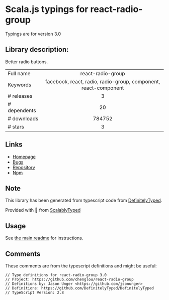 
# Scala.js typings for react-radio-group

Typings are for version 3.0

## Library description:
Better radio buttons.

|                    |                 |
| ------------------ | :-------------: |
| Full name          | react-radio-group |
| Keywords           | facebook, react, radio, radio-group, component, react-component |
| # releases         | 3 |
| # dependents       | 20 |
| # downloads        | 784752 |
| # stars            | 3 |

## Links
- [Homepage](https://github.com/chenglou/react-radio-group)
- [Bugs](https://github.com/chenglou/react-radio-group/issues)
- [Repository](https://github.com/chenglou/react-radio-group)
- [Npm](https://www.npmjs.com/package/react-radio-group)
    


## Note
This library has been generated from typescript code from [DefinitelyTyped](https://definitelytyped.org).

Provided with :purple_heart: from [ScalablyTyped](https://github.com/oyvindberg/ScalablyTyped)

## Usage
See [the main readme](../../readme.md) for instructions.

## Comments

These comments are from the typescript definitions and might be useful:
```
// Type definitions for react-radio-group 3.0
// Project: https://github.com/chenglou/react-radio-group
// Definitions by: Jason Unger <https://github.com/jsonunger>
// Definitions: https://github.com/DefinitelyTyped/DefinitelyTyped
// TypeScript Version: 2.8

```

